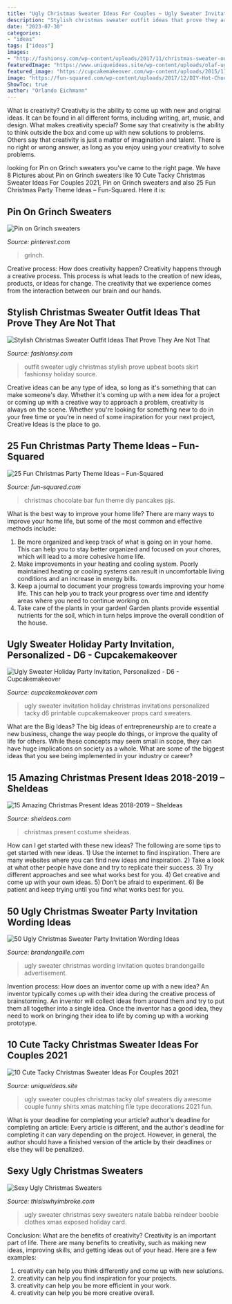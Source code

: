 ```yaml
---
title: "Ugly Christmas Sweater Ideas For Couples ~ Ugly Sweater Invitation Holiday Christmas Invitations Personalized Tacky D6 Printable Cupcakemakeover Props Card Sweaters"
description: "Stylish christmas sweater outfit ideas that prove they are not that"
date: "2023-07-30"
categories:
- "ideas"
tags: ["ideas"]
images:
- "http://fashionsy.com/wp-content/uploads/2017/11/christmas-sweater-outfit-2-.jpg"
featuredImage: "https://www.uniqueideas.site/wp-content/uploads/olaf-ugly-sweater-olaf-couples-ugly-sweater-pinterest-olaf.jpg"
featured_image: "https://cupcakemakeover.com/wp-content/uploads/2015/11/5-Ugly-Sweater-Holiday-Party-Invitation-D31.png"
image: "https://fun-squared.com/wp-content/uploads/2017/12/DIY-Hot-Chocolate-Bar-The-Best-Hot-Chocolate-7-683x1024.jpg"
ShowToc: true
author: "Orlando Eichmann"
---
```



What is creativity?
Creativity is the ability to come up with new and original ideas. It can be found in all different forms, including writing, art, music, and design. What makes creativity special? Some say that creativity is the ability to think outside the box and come up with new solutions to problems. Others say that creativity is just a matter of imagination and talent. There is no right or wrong answer, as long as you enjoy using your creativity to solve problems.

	

		
looking for Pin on Grinch sweaters you've came to the right page. We have 8 Pictures about Pin on Grinch sweaters like 10 Cute Tacky Christmas Sweater Ideas For Couples 2021, Pin on Grinch sweaters and also 25 Fun Christmas Party Theme Ideas – Fun-Squared. Here it is:
		
    
## Pin On Grinch Sweaters

<img loading=lazy src="https://i.pinimg.com/736x/38/eb/fa/38ebfa9e5c8a956bfae4cdbf6399daae.jpg" onerror="this.onerror=null;this.src='https://tse1.mm.bing.net/th?id=OIP.Em9W581BIuzwyM0A3xQ8WgHaJ3&amp;pid=15.1';" alt="Pin on Grinch sweaters">

_Source: pinterest.com_

>grinch. 

	

Creative process: How does creativity happen?
Creativity happens through a creative process. This process is what leads to the creation of new ideas, products, or ideas for change. The creativity that we experience comes from the interaction between our brain and our hands.

    
## Stylish Christmas Sweater Outfit Ideas That Prove They Are Not That

<img loading=lazy src="http://fashionsy.com/wp-content/uploads/2017/11/christmas-sweater-outfit-2-.jpg" onerror="this.onerror=null;this.src='https://tse2.mm.bing.net/th?id=OIP.oj--MQuyJtU6TURQAXkqtgHaLG&amp;pid=15.1';" alt="Stylish Christmas Sweater Outfit Ideas That Prove They Are Not That">

_Source: fashionsy.com_

>outfit sweater ugly christmas stylish prove upbeat boots skirt fashionsy holiday source. 

	

Creative ideas can be any type of idea, so long as it's something that can make someone's day. Whether it's coming up with a new idea for a project or coming up with a creative way to approach a problem, creativity is always on the scene. Whether you're looking for something new to do in your free time or you're in need of some inspiration for your next project, Creative Ideas is the place to go.

    
## 25 Fun Christmas Party Theme Ideas – Fun-Squared

<img loading=lazy src="https://fun-squared.com/wp-content/uploads/2017/12/DIY-Hot-Chocolate-Bar-The-Best-Hot-Chocolate-7-683x1024.jpg" onerror="this.onerror=null;this.src='https://tse1.mm.bing.net/th?id=OIP.h6o_sDotHWUlZ0QWkfaKIgHaLG&amp;pid=15.1';" alt="25 Fun Christmas Party Theme Ideas – Fun-Squared">

_Source: fun-squared.com_

>christmas chocolate bar fun theme diy pancakes pjs. 

	

What is the best way to improve your home life?
There are many ways to improve your home life, but some of the most common and effective methods include: 
1. Be more organized and keep track of what is going on in your home. This can help you to stay better organized and focused on your chores, which will lead to a more cohesive home life. 
2. Make improvements in your heating and cooling system. Poorly maintained heating or cooling systems can result in uncomfortable living conditions and an increase in energy bills. 
3. Keep a journal to document your progress towards improving your home life. This can help you to track your progress over time and identify areas where you need to continue working on. 
4. Take care of the plants in your garden! Garden plants provide essential nutrients for the soil, which in turn helps improve the overall condition of the house.

    
## Ugly Sweater Holiday Party Invitation, Personalized - D6 - Cupcakemakeover

<img loading=lazy src="https://cupcakemakeover.com/wp-content/uploads/2015/11/5-Ugly-Sweater-Holiday-Party-Invitation-D31.png" onerror="this.onerror=null;this.src='https://tse2.mm.bing.net/th?id=OIP.ljIUF_DBspuxNFLXzL_m_QHaHa&amp;pid=15.1';" alt="Ugly Sweater Holiday Party Invitation, Personalized - D6 - Cupcakemakeover">

_Source: cupcakemakeover.com_

>ugly sweater invitation holiday christmas invitations personalized tacky d6 printable cupcakemakeover props card sweaters. 

	

What are the Big Ideas?
The big ideas of entrepreneurship are to create a new business, change the way people do things, or improve the quality of life for others. While these concepts may seem small in scope, they can have huge implications on society as a whole. What are some of the biggest ideas that you see being implemented in your industry or career?

    
## 15 Amazing Christmas Present Ideas 2018-2019 – SheIdeas

<img loading=lazy src="https://www.sheideas.com/wp-content/uploads/2017/10/Christmas-Present-Costume-Ideas-for-Kids.jpg" onerror="this.onerror=null;this.src='https://tse1.mm.bing.net/th?id=OIP.f9TRnwbPMoP-wWhKsxs8KgHaKA&amp;pid=15.1';" alt="15 Amazing Christmas Present Ideas 2018-2019 – SheIdeas">

_Source: sheideas.com_

>christmas present costume sheideas. 

	

How can I get started with these new ideas?
The following are some tips to get started with new ideas. 1) Use the internet to find inspiration. There are many websites where you can find new ideas and inspiration. 2) Take a look at what other people have done and try to replicate their success. 3) Try different approaches and see what works best for you. 4) Get creative and come up with your own ideas. 5) Don’t be afraid to experiment. 6) Be patient and keep trying until you find what works best for you.

    
## 50 Ugly Christmas Sweater Party Invitation Wording Ideas

<img loading=lazy src="https://brandongaille.com/wp-content/uploads/2014/03/16-Ugly-Christmas-Sweater-Party-Invitation-Wording-Ideas.jpg" onerror="this.onerror=null;this.src='https://tse3.mm.bing.net/th?id=OIP.9Kkz_a9YCD7F7CvbcsNHMQHaE8&amp;pid=15.1';" alt="50 Ugly Christmas Sweater Party Invitation Wording Ideas">

_Source: brandongaille.com_

>ugly sweater christmas wording invitation quotes brandongaille advertisement. 

	

Invention process: How does an inventor come up with a new idea?
An inventor typically comes up with their idea during the creative process of brainstorming. An inventor will collect ideas from around them and try to put them all together into a single idea. Once the inventor has a good idea, they need to work on bringing their idea to life by coming up with a working prototype.

    
## 10 Cute Tacky Christmas Sweater Ideas For Couples 2021

<img loading=lazy src="https://www.uniqueideas.site/wp-content/uploads/olaf-ugly-sweater-olaf-couples-ugly-sweater-pinterest-olaf.jpg" onerror="this.onerror=null;this.src='https://tse2.mm.bing.net/th?id=OIP.12OgTv0b0vHbjvUbzWWexgHaJ4&amp;pid=15.1';" alt="10 Cute Tacky Christmas Sweater Ideas For Couples 2021">

_Source: uniqueideas.site_

>ugly sweater couples christmas tacky olaf sweaters diy awesome couple funny shirts xmas matching file type decorations 2021 fun. 

	

What is your deadline for completing your article?
author's deadline for completing an article:
Every article is different, and the author's deadline for completing it can vary depending on the project. However, in general, the author should have a finished version of the article by their deadlines or else they will be penalized.

    
## Sexy Ugly Christmas Sweaters

<img loading=lazy src="https://cdn.thisiswhyimbroke.com/images/ugly-christmas-sweater-nip-opening-640x533.jpg" onerror="this.onerror=null;this.src='https://tse4.mm.bing.net/th?id=OIP.-9auYELc3ZAm9DFVmRxErAHaGK&amp;pid=15.1';" alt="Sexy Ugly Christmas Sweaters">

_Source: thisiswhyimbroke.com_

>ugly sweater christmas sexy sweaters natale babba reindeer boobie clothes xmas exposed holiday card. 

	

Conclusion: What are the benefits of creativity?
Creativity is an important part of life. There are many benefits to creativity, such as making new ideas, improving skills, and getting ideas out of your head. Here are a few examples: 
1. creativity can help you think differently and come up with new solutions.
2. creativity can help you find inspiration for your projects.
3. creativity can help you be more efficient in your work.
4. creativity can help you be more creative overall.

